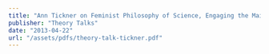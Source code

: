 ```yaml
---
title: "Ann Tickner on Feminist Philosophy of Science, Engaging the Mainstream, and (still) Remaining Critical in/of IR"
publisher: "Theory Talks"
date: "2013-04-22"
url: "/assets/pdfs/theory-talk-tickner.pdf"
---
```

